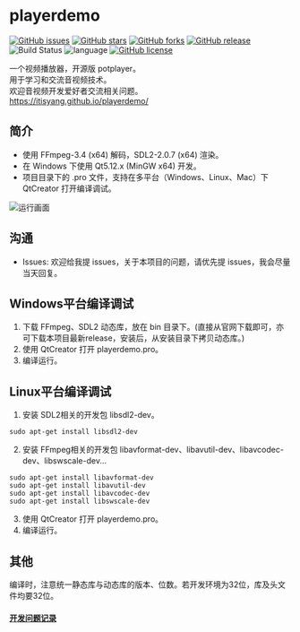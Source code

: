 # playerdemo


[![GitHub issues](https://img.shields.io/github/issues/itisyang/playerdemo.svg)](https://github.com/itisyang/playerdemo/issues)
[![GitHub stars](https://img.shields.io/github/stars/itisyang/playerdemo.svg)](https://github.com/itisyang/playerdemo/stargazers)
[![GitHub forks](https://img.shields.io/github/forks/itisyang/playerdemo.svg)](https://github.com/itisyang/playerdemo/network)
[![GitHub release](https://img.shields.io/github/release/itisyang/playerdemo.svg)](https://github.com/itisyang/playerdemo/releases)
![Build Status](https://travis-ci.org/itisyang/playerdemo.svg?branch=master)
![language](https://img.shields.io/badge/language-c++-DeepPink.svg)
[![GitHub license](https://img.shields.io/github/license/itisyang/playerdemo.svg)](https://github.com/itisyang/playerdemo/blob/master/LICENSE)

一个视频播放器，开源版 potplayer。  
用于学习和交流音视频技术。  
欢迎音视频开发爱好者交流相关问题。  
https://itisyang.github.io/playerdemo/

## 简介
- 使用 FFmpeg-3.4 (x64) 解码，SDL2-2.0.7 (x64) 渲染。  
- 在 Windows 下使用 Qt5.12.x (MinGW x64) 开发。  
- 项目目录下的 .pro 文件，支持在多平台（Windows、Linux、Mac）下 QtCreator 打开编译调试。  

![运行画面](https://raw.githubusercontent.com/itisyang/MyImages/master/playerdemo/0.png)

## 沟通
- Issues: 欢迎给我提 issues，关于本项目的问题，请优先提 issues，我会尽量当天回复。

## Windows平台编译调试
1. 下载 FFmpeg、SDL2 动态库，放在 bin 目录下。(直接从官网下载即可，亦可下载本项目最新release，安装后，从安装目录下拷贝动态库。)  
2. 使用 QtCreator 打开 playerdemo.pro。  
3. 编译运行。  

## Linux平台编译调试
1. 安装 SDL2相关的开发包 libsdl2-dev。  
```
sudo apt-get install libsdl2-dev
```
2. 安装 FFmpeg相关的开发包 libavformat-dev、libavutil-dev、libavcodec-dev、libswscale-dev...
```
sudo apt-get install libavformat-dev
sudo apt-get install libavutil-dev
sudo apt-get install libavcodec-dev
sudo apt-get install libswscale-dev
```
3. 使用 QtCreator 打开 playerdemo.pro。  
4. 编译运行。  



## 其他

编译时，注意统一静态库与动态库的版本、位数。若开发环境为32位，库及头文件均要32位。


#### [开发问题记录](https://github.com/itisyang/playerdemo/blob/master/note.md)